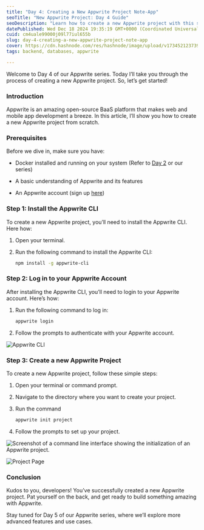 ```yaml
---
title: "Day 4: Creating a New Appwrite Project Note-App"
seoTitle: "New Appwrite Project: Day 4 Guide"
seoDescription: "Learn how to create a new Appwrite project with this step-by-step guide in day 4 of our Appwrite series"
datePublished: Wed Dec 18 2024 19:35:19 GMT+0000 (Coordinated Universal Time)
cuid: cm4uale99000j09l77iul655b
slug: day-4-creating-a-new-appwrite-project-note-app
cover: https://cdn.hashnode.com/res/hashnode/image/upload/v1734521237395/69ba6a65-0e6c-47d0-98fd-5a7e4f71c6e5.png
tags: backend, databases, appwrite

---
```


Welcome to Day 4 of our Appwrite series. Today I’ll take you through the process of creating a new Appwrite project. So, let’s get started!

### **Introduction**

Appwrite is an amazing open-source BaaS platform that makes web and mobile app development a breeze. In this article, I’ll show you how to create a new Appwrite project from scratch.

### **Prerequisites**

Before we dive in, make sure you have:

* Docker installed and running on your system (Refer to [Day 2](https://gurjeet.hashnode.dev/day-2-setting-up-appwrite-locally?source=more_series_bottom_blogs) or our series)
    
* A basic understanding of Appwrite and its features
    
* An Appwrite account (sign up [here](https://appwrite.io/))
    

### Step 1: Install the Appwrite CLI

To create a new Appwrite project, you’ll need to install the Appwrite CLI. Here how:

1. Open your terminal.
    
2. Run the following command to install the Appwrite CLI:
    
    ```bash
    npm install -g appwrite-cli
    ```
    

### Step 2: Log in to your Appwrite Account

After installing the Appwrite CLI, you’ll need to login to your Appwrite account. Here’s how:

1. Run the following command to log in:
    
    ```bash
    appwrite login
    ```
    
2. Follow the prompts to authenticate with your Appwrite account.
    
![Appwrite CLI](https://cdn.hashnode.com/res/hashnode/image/upload/v1734531412575/639cecef-e721-4c54-b5ac-ed645476d2a0.png)
    

### Step 3: Create a new Appwrite Project

To create a new Appwrite project, follow these simple steps:

1. Open your terminal or command prompt.
    
2. Navigate to the directory where you want to create your project.
    
3. Run the command
    
    ```bash
    appwrite init project
    ```
    
4. Follow the prompts to set up your project.
    
![Screenshot of a command line interface showing the initialization of an Appwrite project.](https://cdn.hashnode.com/res/hashnode/image/upload/v1734531264923/3eab8c37-777e-471d-9e43-ed789b5be163.png)
    

![Project Page](https://cdn.hashnode.com/res/hashnode/image/upload/v1734531332209/dfe38fd2-e056-4eec-b88e-8ccd57d24237.png)

### Conclusion

Kudos to you, developers! You’ve successfully created a new Appwrite project. Pat yourself on the back, and get ready to build something amazing with Appwrite.

Stay tuned for Day 5 of our Appwrite series, where we’ll explore more advanced features and use cases.